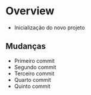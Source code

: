 # Overview
- Inicialização do novo projeto

## Mudanças
- Primeiro commit
- Segundo commit
- Terceiro commit
- Quarto commit
- Quinto commit